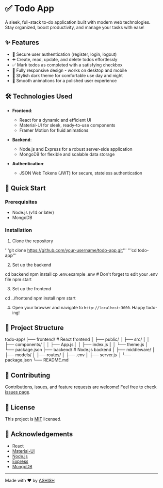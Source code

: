 # ✅ Todo App

A sleek, full-stack to-do application built with modern web technologies. Stay organized, boost productivity, and manage your tasks with ease!



## ✨ Features

- 🔐 Secure user authentication (register, login, logout)
- ➕ Create, read, update, and delete todos effortlessly
- ✅ Mark todos as completed with a satisfying checkbox
- 📱 Fully responsive design - works on desktop and mobile
- 🌙 Stylish dark theme for comfortable use day and night
- 🚀 Smooth animations for a polished user experience

## 🛠️ Technologies Used

- **Frontend**: 
  - React for a dynamic and efficient UI
  - Material-UI for sleek, ready-to-use components
  - Framer Motion for fluid animations

- **Backend**: 
  - Node.js and Express for a robust server-side application
  - MongoDB for flexible and scalable data storage

- **Authentication**: 
  - JSON Web Tokens (JWT) for secure, stateless authentication

## 🚀 Quick Start

### Prerequisites

- Node.js (v14 or later)
- MongoDB

### Installation

1. Clone the repository

'''git clone https://github.com/your-username/todo-app.git'''
'''cd todo-app'''


2. Set up the backend

cd backend
npm install
cp .env.example .env  # Don't forget to edit your .env file
npm start

3. Set up the frontend

cd ../frontend
npm install
npm start

4. Open your browser and navigate to `http://localhost:3000`. Happy todo-ing!

## 📁 Project Structure

todo-app/
├── frontend/        # React frontend
│   ├── public/
│   ├── src/
│   │   ├── components/
│   │   ├── App.js
│   │   ├── index.js
│   │   └── theme.js
│   └── package.json
├── backend/         # Node.js backend
│   ├── middleware/
│   ├── models/
│   ├── routes/
│   ├── .env
│   ├── server.js
│   └── package.json
└── README.md



## 🤝 Contributing

Contributions, issues, and feature requests are welcome! Feel free to check [issues page](https://github.com/your-username/todo-app/issues).

## 📝 License

This project is [MIT](https://choosealicense.com/licenses/mit/) licensed.

## 👏 Acknowledgements

- [React](https://reactjs.org/)
- [Material-UI](https://material-ui.com/)
- [Node.js](https://nodejs.org/)
- [Express](https://expressjs.com/)
- [MongoDB](https://www.mongodb.com/)

---

Made with ❤️ by [ASHISH](https://github.com/ASHGEEKZ)
